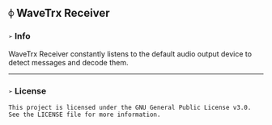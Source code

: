 ## `⌽` WaveTrx Receiver

### `➢` Info
WaveTrx Receiver constantly listens to the default audio output device to detect messages and decode them.

___
### `➢` License
```
This project is licensed under the GNU General Public License v3.0.
See the LICENSE file for more information.
```